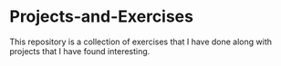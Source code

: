 # Projects-and-Exercises
This repository is a collection of exercises that I have done along with projects that I have found interesting.
